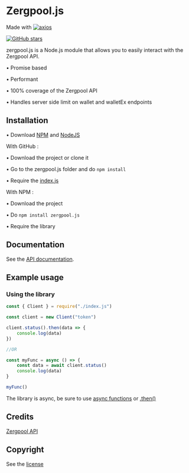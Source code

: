 # Zergpool.js

Made with [![axios](https://img.shields.io/github/package-json/dependency-version/LockBlock-dev/zergpool.js/axios)](https://www.npmjs.com/package/axios)

[![GitHub stars](https://img.shields.io/github/stars/LockBlock-dev/zergpool.js.svg)](https://github.com/LockBlock-dev/zergpool.js/stargazers)

zergpool.js is a Node.js module that allows you to easily interact with the Zergpool API.

• Promise based

• Performant

• 100% coverage of the Zergpool API

• Handles server side limit on wallet and walletEx endpoints


## Installation

• Download [NPM](https://www.npmjs.com/get-npm) and [NodeJS](https://nodejs.org)

With GitHub :

• Download the project or clone it

• Go to the zergpool.js folder and do `npm install`

• Require the [index.js](/index.js)

With NPM :

• Download the project

• Do `npm install zergpool.js`

• Require the library


## Documentation

See the [API documentation](/API.md).


## Example usage

### Using the library

```js
const { Client } = require("./index.js")

const client = new Client("token")

client.status().then(data => {
    console.log(data)
})

//OR

const myFunc = async () => {
    const data = await client.status()
    console.log(data)
}

myFunc()
```

The library is async, be sure to use [async functions](https://developer.mozilla.org/en-US/docs/Web/JavaScript/Reference/Statements/async_function#syntax) or [.then()](https://developer.mozilla.org/en-US/docs/Web/JavaScript/Reference/Global_Objects/Promise/then#syntax)


## Credits

[Zergpool API](https://zergpool.com/site/api)


## Copyright

See the [license](/LICENSE)